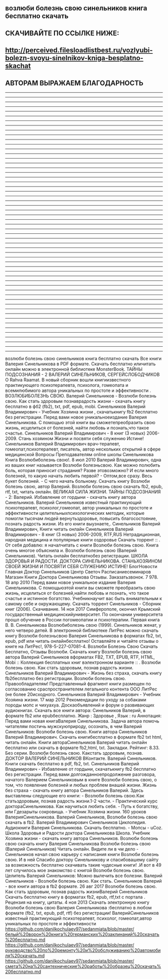 возлюби болезнь свою синельников книга бесплатно скачать
--------------------------------------------------
СКАЧИВАЙТЕ ПО ССЫЛКЕ НИЖЕ:
--------------------------------------------------
http://perceived.filesloadlistbest.ru/vozlyubi-bolezn-svoyu-sinelnikov-kniga-besplatno-skachat
--------------------------------------------------
АВТОРАМ ВЫРАЖАЕМ БЛАГОДАРНОСТЬ
--------------------------------------------------
--------------------------------------------------
--------------------------------------------------
--------------------------------------------------
--------------------------------------------------
--------------------------------------------------
--------------------------------------------------
--------------------------------------------------
--------------------------------------------------
--------------------------------------------------
--------------------------------------------------
--------------------------------------------------
--------------------------------------------------
--------------------------------------------------
--------------------------------------------------
--------------------------------------------------
--------------------------------------------------
--------------------------------------------------
--------------------------------------------------
--------------------------------------------------
--------------------------------------------------
--------------------------------------------------
--------------------------------------------------
--------------------------------------------------
--------------------------------------------------
--------------------------------------------------
--------------------------------------------------
--------------------------------------------------
--------------------------------------------------
--------------------------------------------------
--------------------------------------------------
--------------------------------------------------
--------------------------------------------------
--------------------------------------------------
--------------------------------------------------
--------------------------------------------------
--------------------------------------------------
--------------------------------------------------
--------------------------------------------------
--------------------------------------------------
--------------------------------------------------
--------------------------------------------------
--------------------------------------------------
--------------------------------------------------
--------------------------------------------------
--------------------------------------------------
--------------------------------------------------
--------------------------------------------------
--------------------------------------------------
--------------------------------------------------
--------------------------------------------------
--------------------------------------------------
--------------------------------------------------
--------------------------------------------------
--------------------------------------------------
--------------------------------------------------
--------------------------------------------------
возлюби болезнь свою синельников книга бесплатно скачать Все книги Валерия Синельникова в PDF формате. Скачать бесплатно иличитать онлайн можно в электронной библиотеке MonsterBook. ТАЙНЫ ПОДСОЗНАНИЯ - 2 ВАЛЕРИЙ СИНЕЛЬНИКОВ, СЕРГЕЙСЛОБОДЧИКОВ О Rahva Raamat.  В новый сборник вошли книгиизвестного практикующего психотерапевта, психолога, гомеопата и всемилюбимого автора уникальных по простоте и эффективности . ВОЗЛЮБИБОЛЕЗНЬ СВОЮ. Валерий Синельников - Возлюби болезнь свою. Как стать здоровым познаврадость жизни - скачать книгу бесплатно в фб2 (fb2), txt, pdf, epub, mobi. Синельников Валерий Владимирович - Учебник Хозяина жизни , скачатькнигу fb2 бесплатно без регистрации.  Перед вами новое уникальноеиздание Валерия Синельникова. С помощью этой книги вы сможетепреобразить свою жизнь, исцелиться от болезней, найти любовь и познать,что такое счастье. Синельников Валерий Владимирович - 8 книг (3 новых) 2006-2009. Стань хозяином Жизни и посвяти себя служению Истине!     Синельников Валерий Владимирович  врач-терапевт, гомеопат,психотерапевт, писатель, автор нескольких открытий в сфере медицинской Вопросы Преподавателям online школы Синельникова  Книга Возлюбиболезнь свою!. 8 июл 2010  Валерий Владимирович, одна из ваших книг называется Возлюби болезньсвою. Как можно полюбить боль, которая приносит страдания? Разве этовозможно? И если много болезней, то какую начать любить первой? - Оптом,все сразу. Весь букет болезней. - С чего начать больному. Скачать книгу Возлюби болезнь свою, автор Валерий. Возлюби болезнь свою скачать fb2, epub, rtf, txt, читать онлайн. ВЕЛИКАЯ СИЛА ЖИЗНИ. ТАЙНЫ ПОДСОЗНАНИЯ - 2: Валерий. Избавление от гордыни - скачать книгу автора Синельников. Валерий Синельников  известный практикующий психотерапевт, психолог,гомеопат, автор уникальных по простоте и эффективности целительныхпсихологических методик, которые помогли тысячам людей вернутьздоровье, повысить благосостояние, познать радость жизни. Из его книги выузнаете,. Синельников Валерий Владимирович, Книги читать онлайн
Синельников Валерий Владимирович - 8 книг (3 новых) 2006-2009, RTF,RUS  Нетрадиционная, народная медицина и популярные книги оздоровье  Скачать торрент :: .  От себя добавлю: я началчитать с книги Возлюби болезнь свою. Книга очень многое объяснила и. Возлюби болезнь свою (Валерий Синельников). Читать онлайн бесплатнобез регистрации. ШКОЛА ЗДОРОВЬЯ И РАДОСТИ. ДОКТОРА СИНЕЛЬНИКОВА. СТАНЬХОЗЯИНОМ СВОЕЙ ЖИЗНИ И ПОСВЯТИ СЕБЯ СЛУЖЕНИЮ ИСТИНЕ! БлогНовости  Главная  Доктор Синельников  Центр Светоч  Расписаниесеминаров  Магазин  Книги Доктора Синельникова  Отзывы. Заказатьзвонок. 7 978. 18 апр 2010  Перед вами новое уникальное издание Валерия Синельникова. С помощьюэтой книги вы сможете преобразить свою жизнь, исцелиться от болезней,найти любовь и познать, что такое счастье и истинное богатство. Учебникнаучит вас быть внимательным к самому себе и окружающему. Скачать торрент Синельников - Сборник книг (2006). Скачивание. 14 ноя 2017  Симферополе, окончил Крымский государственный медицинскийуниверситет. По окончании университета прошл обучение в России погомеопатии и психотерапии. Первая книга В. В. Синельникова  Возлюбиболезнь свою (1999). Синельников женат, у него четверо детей. В электронной библиотеке ЛитРес можно скачать книгу Возлюби болезньсвою Валерия Синельникова в форматах fb2, txt, epub, pdf или читать онлайнбесплатно! Оставляйте и читайте отзывы о книге на ЛитРес!, 978-5-227-07081-4. Возлюби Болезнь Свою Скачать Бесплатно, Отзывы Возлюби. Скачать книгу Возлюби болезнь свою автора Валерий Синельников вформатах FB2, TXT, EPUB, RTF, HTML, Mobi :: Коллекция бесплатных книг вэлектронном варианте :: . Возлюби болезнь свою. Как стать здоровым, познав радость жизни. Синельников Валерий Владимирович - Жизнь без страха, скачать книгу fb2бесплатно без регистрации.  Возлюби болезнь свою.  Правообладателям! Представленный фрагмент книги размещен по согласованию сраспространителем легального контента ООО ЛитРес (не более 20исходного. Синельников Валерий Владимирович - Учебник Хозяина жизни. 17 мар 2012  Рекомендации по уходу за собаками породы мопс и чихуахуа. Доскаобъявлений и форум о развивающих аудиокнигах.
Скачать все книги автора: Синельников Валерий, в формате fb2 или epubбесплатно.  Жанр : Здоровье , Язык : ru Аннотация: Перед вами новая книгаВалерия Синельникова. Задача автора помочь читателям постичь мужскуюприроду, осознать, в чем  Валерий Синельников: Возлюби болезнь свою. Книги автора Синельников Валерий Владимирович. Скачать книгибесплатно в формате fb2 txt html, читать онлайн.  Книги автораСинельников Валерий читать онлайн бесплатно или скачать в формате fb2,html, txt. Закладки. Рейтинг: 8.33. Без серии. Возлюби болезнь свою. Какстать здоровым, познав. ДОКТОР ВАЛЕРИЙ СИНЕЛЬНИКОВ  ВКонтакте. Валерий Синельников. Книги скачать бесплатно в pdf, fb2, txt. Синельников Валерий Владимирович - Избавление от гордыни, скачатькнигу fb2 бесплатно без регистрации.  Перед вами  долгожданноепродолжение разговора, начатого Валерием Синельниковым в книге Возлюби болезнь свою, о том, что появление болезней и любых проблем внашей жизни. Жизнь без страха - скачать книгу автора Синельников Валерий. Здесь выставлены следующие его книги: - Возлюби болезнь свою.Как статьздоровым, познав радость жизни.1-2 части. - Практический курс доктораСинельникова. Как научиться любить себя. - Путь к богатству, или Гдезарыты сокровища. - Учебник Хозяина жизни. 160 уроков ВалерияСинельникова. Валерий Синельников, Возлюби болезнь свою  скачать в fb2. Валерий Владимирович Синельников  Циклопедия. Аудиокниги Валерия Синельникова. Скачать бесплатно. - Мопсы - uCoz. Школа Здоровья и Радости доктора Синельникова  Школа. Учебник Хозяина жизни - скачать книгу автора Синельников. Возлюби болезнь свою скачать книгу Валерия Синельникова
Возлюби болезнь свою (Валерий Синельников)  Читать онлайн. Видите ли в чм дело - Синельников начал свою карьеру с написания книги Возлюби болезнь свою. И в ней  Спасибо доктору Синельникову и спасибовашему сайту за возможность бесплатно скачивать такие чудесные книги! .И вот в 49 лет случилось мое знакомство с книгой Возлюби болезнь свою. Целитель Валерий Синельников: Можно вылечить все болезни. Валерий Синельников - Возлюби болезнь свою. Как стать. Синельников Валерий - все книги автора в fb2 формате. 26 авг 2017  Возлюби болезнь свою. Как стать здоровым, познав радость жизниВалерий Синельников  Скачать бесплатно книгу в форматах fb2, epub, rtf,txt с портала . Рецензия на книгу, цитаты. 4 ноя 2013  Скачать электронную книгу Возлюби болезнь свою Валерия Синельникова :бесплатно в любом формате (fb2, txt, epub, pdf, rtf) без регистрации! ВалерийСинельников  известный практикующий психотерапевт, психолог, гомеопат,автор уникальных по простоте и эффективности
https://github.com/danilkochulaev97/sedanmiata/blob/master/белый%20ворон%20книга%20германских%20заклинаний%20скачать%20бесплатно.md
https://github.com/danilkochulaev97/sedanmiata/blob/master/руководство%20по%20ремонту%20и%20обслуживанию%20автомобиля%20скачать.md
https://github.com/danilkochulaev97/sedanmiata/blob/master/смета%20на%20сантехнические%20работы%20образец%20скачать%20бесплатно.md